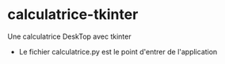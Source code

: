 # calculatrice-tkinter
Une calculatrice DeskTop avec tkinter
- Le fichier calculatrice.py est le point d'entrer de l'application
